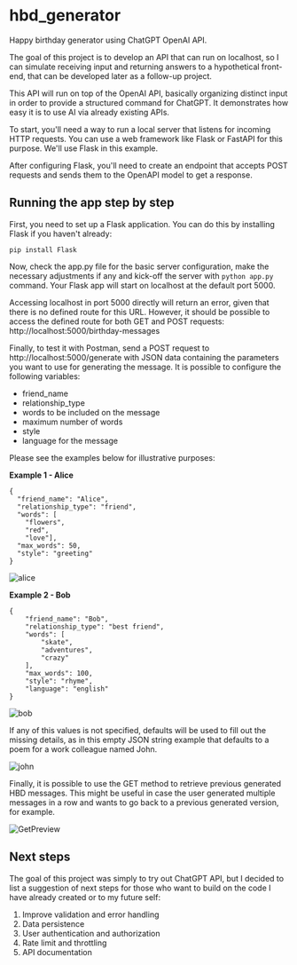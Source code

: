 # hbd_generator
Happy birthday generator using ChatGPT OpenAI API.

The goal of this project is to develop an API that can run on localhost, so I can simulate receiving input and returning answers to a hypothetical front-end, that can be developed later as a follow-up project.

This API will run on top of the OpenAI API, basically organizing distinct input in order to provide a structured command for ChatGPT. It demonstrates how easy it is to use AI via already existing APIs.

To start, you'll need a way to run a local server that listens for incoming HTTP requests. You can use a web framework like Flask or FastAPI for this purpose. We'll use Flask in this example.

After configuring Flask, you'll need to create an endpoint that accepts POST requests and sends them to the OpenAPI model to get a response.

## Running the app step by step

First, you need to set up a Flask application. You can do this by installing Flask if you haven't already:

```pip install Flask```

Now, check the app.py file for the basic server configuration, make the necessary adjustments if any and kick-off the server with ```python app.py``` command. Your Flask app will start on localhost at the default port 5000.

Accessing localhost in port 5000 directly will return an error, given that there is no defined route for this URL. However, it should be possible to access the defined route for both GET and POST requests: http://localhost:5000/birthday-messages

Finally, to test it with Postman, send a POST request to http://localhost:5000/generate with JSON data containing the parameters you want to use for generating the message. It is possible to configure the following variables:

- friend_name
- relationship_type
- words to be included on the message
- maximum number of words
- style
- language for the message

Please see the examples below for illustrative purposes:

**Example 1 - Alice**
```
{
  "friend_name": "Alice",
  "relationship_type": "friend",
  "words": [
    "flowers", 
    "red", 
    "love"],
  "max_words": 50,
  "style": "greeting"
}
```

![alice](images/AliceRequest.png)

**Example 2 - Bob**
```
{
    "friend_name": "Bob",
    "relationship_type": "best friend",
    "words": [
        "skate",
        "adventures",
        "crazy"
    ],
    "max_words": 100,
    "style": "rhyme",
    "language": "english"
}
```
![bob](images/BobRequest.png)


If any of this values is not specified, defaults will be used to fill out the missing details, as in this empty JSON string example that defaults to a poem for a work colleague named John.

![john](images/JohnRequest.png)

Finally, it is possible to use the GET method to retrieve previous generated HBD messages. This might be useful in case the user generated multiple messages in a row and wants to go back to a previous generated version, for example.

![GetPreview](images/GetPreview.png)

## Next steps

The goal of this project was simply to try out ChatGPT API, but I decided to list a suggestion of next steps for those who want to build on the code I have already created or to my future self:

1. Improve validation and error handling 
2. Data persistence
3. User authentication and authorization
4. Rate limit and throttling
5. API documentation